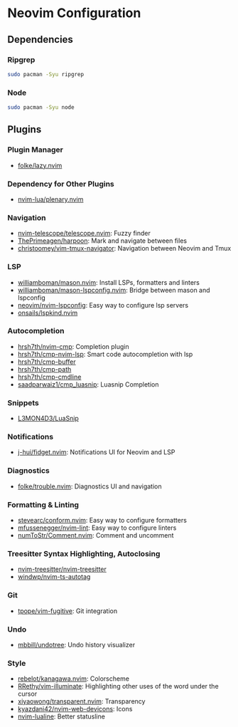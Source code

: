 # Neovim Configuration

## Dependencies

### Ripgrep

```bash
sudo pacman -Syu ripgrep
```

### Node

```bash
sudo pacman -Syu node
```

## Plugins

### Plugin Manager

- [folke/lazy.nvim](https://github.com/folke/lazy.nvim)

### Dependency for Other Plugins

- [nvim-lua/plenary.nvim](https://github.com/nvim-lua/plenary.nvim)


### Navigation

- [nvim-telescope/telescope.nvim](https://github.com/nvim-telescope/telescope.nvim): Fuzzy finder
- [ThePrimeagen/harpoon](https://github.com/ThePrimeagen/harpoon/tree/harpoon2): Mark and navigate between files
- [christoomey/vim-tmux-navigator](https://github.com/christoomey/vim-tmux-navigator): Navigation between Neovim and Tmux

### LSP 

- [williamboman/mason.nvim](https://github.com/williamboman/mason.nvim): Install LSPs, formatters and linters
- [williamboman/mason-lspconfig.nvim](https://github.com/williamboman/mason-lspconfig.nvim): Bridge between mason and lspconfig
- [neovim/nvim-lspconfig](https://github.com/neovim/nvim-lspconfig): Easy way to configure lsp servers
- [onsails/lspkind.nvim](https://github.com/onsails/lspkind.nvim)

### Autocompletion

- [hrsh7th/nvim-cmp](https://github.com/hrsh7th/nvim-cmp): Completion plugin
- [hrsh7th/cmp-nvim-lsp](https://github.com/hrsh7th/cmp-nvim-lsp): Smart code autocompletion with lsp
- [hrsh7th/cmp-buffer](https://github.com/hrsh7th/cmp-buffer)
- [hrsh7th/cmp-path](https://github.com/hrsh7th/cmp-path)
- [hrsh7th/cmp-cmdline](https://github.com/hrsh7th/cmp-cmdline)
- [saadparwaiz1/cmp_luasnip](https://github.com/saadparwaiz1/cmp_luasnip): Luasnip Completion

### Snippets

- [L3MON4D3/LuaSnip](https://github.com/L3MON4D3/LuaSnip)

### Notifications

- [j-hui/fidget.nvim](https://github.com/j-hui/fidget.nvim): Notifications UI for Neovim and LSP

### Diagnostics

- [folke/trouble.nvim](https://github.com/folke/trouble.nvim): Diagnostics UI and navigation

### Formatting & Linting

- [stevearc/conform.nvim](https://github.com/stevearc/conform.nvim): Easy way to configure formatters
- [mfussenegger/nvim-lint](https://github.com/mfussenegger/nvim-lint): Easy way to configure linters
- [numToStr/Comment.nvim](https://github.com/numToStr/Comment.nvim): Comment and uncomment

### Treesitter Syntax Highlighting, Autoclosing

- [nvim-treesitter/nvim-treesitter](https://github.com/nvim-treesitter/nvim-treesitter)
- [windwp/nvim-ts-autotag](https://github.com/windwp/nvim-ts-autotag)

### Git

- [tpope/vim-fugitive](https://github.com/tpope/vim-fugitive): Git integration

### Undo

- [mbbill/undotree](https://github.com/mbbill/undotree): Undo history visualizer

### Style

- [rebelot/kanagawa.nvim](https://github.com/rebelot/kanagawa.nvim): Colorscheme
- [RRethy/vim-illuminate](https://github.com/RRethy/vim-illuminate): Highlighting other uses of the word under the cursor
- [xiyaowong/transparent.nvim](https://github.com/xiyaowong/transparent.nvim): Transparency
- [kyazdani42/nvim-web-devicons](https://github.com/nvim-tree/nvim-web-devicons): Icons
- [nvim-lualine](https://github.com/nvim-lualine/lualine.nvim): Better statusline